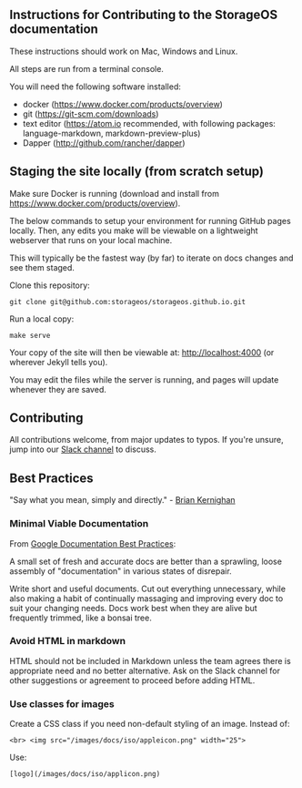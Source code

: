 ## Instructions for Contributing to the StorageOS documentation

These instructions should work on Mac, Windows and Linux.

All steps are run from a terminal console.

You will need the following software installed:
- docker (https://www.docker.com/products/overview)
- git (https://git-scm.com/downloads)
- text editor (https://atom.io recommended, with following packages: language-markdown, markdown-preview-plus)
- Dapper (http://github.com/rancher/dapper)


## Staging the site locally (from scratch setup)

Make sure Docker is running (download and install from https://www.docker.com/products/overview).

The below commands to setup your environment for running GitHub pages locally. Then, any edits you make will be viewable
on a lightweight webserver that runs on your local machine.

This will typically be the fastest way (by far) to iterate on docs changes and see them staged.

Clone this repository:

```
git clone git@github.com:storageos/storageos.github.io.git
```

Run a local copy:

```
make serve
```

Your copy of the site will then be viewable at: [http://localhost:4000](http://localhost:4000)
(or wherever Jekyll tells you).

You may edit the files while the server is running, and pages will update whenever they are saved.

## Contributing

All contributions welcome, from major updates to typos.  If you're unsure, jump into our [Slack channel](http://slack.storageos.com/) to discuss.

## Best Practices

"Say what you mean, simply and directly." - [Brian Kernighan](https://en.wikipedia.org/wiki/The_Elements_of_Programming_Style)

### Minimal Viable Documentation

From [Google Documentation Best Practices](https://github.com/google/styleguide/blob/gh-pages/docguide/best_practices.md):

A small set of fresh and accurate docs are better than a sprawling, loose assembly of "documentation" in various states of disrepair.

Write short and useful documents. Cut out everything unnecessary, while also making a habit of continually massaging and improving every doc to suit your changing needs. Docs work best when they are alive but frequently trimmed, like a bonsai tree.

### Avoid HTML in markdown

HTML should not be included in Markdown unless the team agrees there is appropriate need and no better alternative.  Ask
on the Slack channel for other suggestions or agreement to proceed before adding HTML.

### Use classes for images

Create a CSS class if you need non-default styling of an image.  Instead of:

```
<br> <img src="/images/docs/iso/appleicon.png" width="25">
```

Use:
```
[logo](/images/docs/iso/applicon.png)
```
